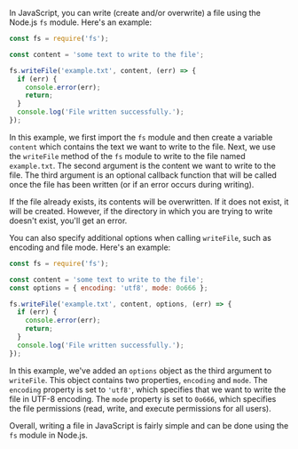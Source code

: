 In JavaScript, you can write (create and/or overwrite) a file using the Node.js `fs` module. Here's an example:

```javascript
const fs = require('fs');

const content = 'some text to write to the file';

fs.writeFile('example.txt', content, (err) => {
  if (err) {
    console.error(err);
    return;
  }
  console.log('File written successfully.');
});
```

In this example, we first import the `fs` module and then create a variable `content` which contains the text we want to write to the file. Next, we use the `writeFile` method of the `fs` module to write to the file named `example.txt`. The second argument is the content we want to write to the file. The third argument is an optional callback function that will be called once the file has been written (or if an error occurs during writing).

If the file already exists, its contents will be overwritten. If it does not exist, it will be created. However, if the directory in which you are trying to write doesn't exist, you'll get an error.

You can also specify additional options when calling `writeFile`, such as encoding and file mode. Here's an example:

```javascript
const fs = require('fs');

const content = 'some text to write to the file';
const options = { encoding: 'utf8', mode: 0o666 };

fs.writeFile('example.txt', content, options, (err) => {
  if (err) {
    console.error(err);
    return;
  }
  console.log('File written successfully.');
});
```

In this example, we've added an `options` object as the third argument to `writeFile`. This object contains two properties, `encoding` and `mode`. The `encoding` property is set to `'utf8'`, which specifies that we want to write the file in UTF-8 encoding. The `mode` property is set to `0o666`, which specifies the file permissions (read, write, and execute permissions for all users).

Overall, writing a file in JavaScript is fairly simple and can be done using the `fs` module in Node.js.